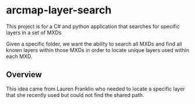 arcmap-layer-search
===================

This project is for a C# and python application that searches for specific layers in a set of MXDs

Given a specific folder, we want the ability to search all MXDs and find all known layers within those MXDs in order to locate unique layers used within each MXD.

## Overview ##

This idea came from Lauren Franklin who needed to locate a specific layer that she recently used but could not find the shared path.